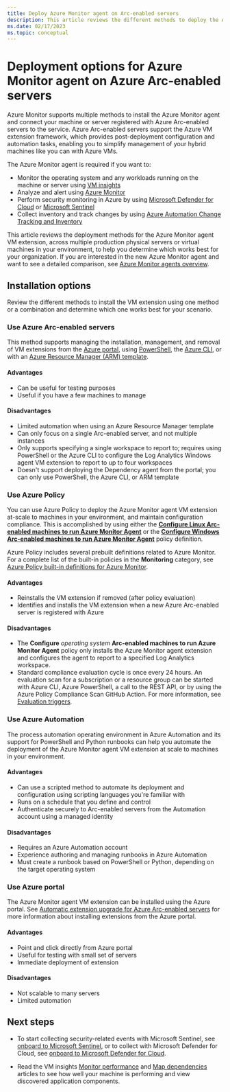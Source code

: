 ```yaml
---
title: Deploy Azure Monitor agent on Arc-enabled servers
description: This article reviews the different methods to deploy the Azure Monitor agent on Windows and Linux-based machines registered with Azure Arc-enabled servers in your local datacenter or other cloud environment.
ms.date: 02/17/2023
ms.topic: conceptual
---
```


# Deployment options for Azure Monitor agent on Azure Arc-enabled servers

Azure Monitor supports multiple methods to install the Azure Monitor agent and connect your machine or server registered with Azure Arc-enabled servers to the service. Azure Arc-enabled servers support the Azure VM extension framework, which provides post-deployment configuration and automation tasks, enabling you to simplify management of your hybrid machines like you can with Azure VMs.

The Azure Monitor agent is required if you want to:

* Monitor the operating system and any workloads running on the machine or server using [VM insights](../../azure-monitor/vm/vminsights-overview.md)
* Analyze and alert using [Azure Monitor](../../azure-monitor/overview.md)
* Perform security monitoring in Azure by using [Microsoft Defender for Cloud](../../defender-for-cloud/defender-for-cloud-introduction.md) or [Microsoft Sentinel](../../sentinel/overview.md)
* Collect inventory and track changes by using [Azure Automation Change Tracking and Inventory](../../automation/change-tracking/overview.md)

This article reviews the deployment methods for the Azure Monitor agent VM extension, across multiple production physical servers or virtual machines in your environment, to help you determine which works best for your organization. If you are interested in the new Azure Monitor agent and want to see a detailed comparison, see [Azure Monitor agents overview](../../azure-monitor/agents/agents-overview.md).  

## Installation options

Review the different methods to install the VM extension using one method or a combination and determine which one works best for your scenario.

### Use Azure Arc-enabled servers

This method supports managing the installation, management, and removal of VM extensions from the [Azure portal](manage-vm-extensions-portal.md), using [PowerShell](manage-vm-extensions-powershell.md), the [Azure CLI](manage-vm-extensions-cli.md), or with an [Azure Resource Manager (ARM) template](manage-vm-extensions-template.md).

#### Advantages

* Can be useful for testing purposes
* Useful if you have a few machines to manage

#### Disadvantages

* Limited automation when using an Azure Resource Manager template
* Can only focus on a single Arc-enabled server, and not multiple instances
* Only supports specifying a single workspace to report to; requires using PowerShell or the Azure CLI to configure the Log Analytics Windows agent VM extension to report to up to four workspaces
* Doesn't support deploying the Dependency agent from the portal; you can only use PowerShell, the Azure CLI, or ARM template

### Use Azure Policy

You can use Azure Policy to deploy the Azure Monitor agent VM extension at-scale to machines in your environment, and maintain configuration compliance. This is accomplished by using either the [**Configure Linux Arc-enabled machines to run Azure Monitor Agent**](https://portal.azure.com/#view/Microsoft_Azure_Policy/PolicyDetailBlade/definitionId/%2Fproviders%2FMicrosoft.Authorization%2FpolicyDefinitions%2F845857af-0333-4c5d-bbbc-6076697da122) or the [**Configure Windows Arc-enabled machines to run Azure Monitor Agent**](https://portal.azure.com/#view/Microsoft_Azure_Policy/PolicyDetailBlade/definitionId/%2Fproviders%2FMicrosoft.Authorization%2FpolicyDefinitions%2F94f686d6-9a24-4e19-91f1-de937dc171a4) policy definition.

Azure Policy includes several prebuilt definitions related to Azure Monitor. For a complete list of the built-in policies in the  **Monitoring** category, see [Azure Policy built-in definitions for Azure Monitor](../../azure-monitor/policy-reference.md).

#### Advantages

* Reinstalls the VM extension if removed (after policy evaluation)
* Identifies and installs the VM extension when a new Azure Arc-enabled server is registered with Azure

#### Disadvantages

* The **Configure** *operating system* **Arc-enabled machines to run Azure Monitor Agent** policy only installs the Azure Monitor agent extension and configures the agent to report to a specified Log Analytics workspace.
* Standard compliance evaluation cycle is once every 24 hours. An evaluation scan for a subscription or a resource group can be started with Azure CLI, Azure PowerShell, a call to the REST API, or by using the Azure Policy Compliance Scan GitHub Action. For more information, see [Evaluation triggers](../../governance/policy/how-to/get-compliance-data.md#evaluation-triggers).

### Use Azure Automation

The process automation operating environment in Azure Automation and its support for PowerShell and Python runbooks can help you automate the deployment of the Azure Monitor agent VM extension at scale to machines in your environment.

#### Advantages

* Can use a scripted method to automate its deployment and configuration using scripting languages you're familiar with
* Runs on a schedule that you define and control
* Authenticate securely to Arc-enabled servers from the Automation account using a managed identity

#### Disadvantages

* Requires an Azure Automation account
* Experience authoring and managing runbooks in Azure Automation
* Must create a runbook based on PowerShell or Python, depending on the target operating system

### Use Azure portal

The Azure Monitor agent VM extension can be installed using the Azure portal. See [Automatic extension upgrade for Azure Arc-enabled servers](manage-automatic-vm-extension-upgrade.md) for more information about installing extensions from the Azure portal.

#### Advantages

* Point and click directly from Azure portal
* Useful for testing with small set of servers
* Immediate deployment of extension

#### Disadvantages

* Not scalable to many servers
* Limited automation

## Next steps

* To start collecting security-related events with Microsoft Sentinel, see [onboard to Microsoft Sentinel](scenario-onboard-azure-sentinel.md), or to collect with Microsoft Defender for Cloud, see [onboard to Microsoft Defender for Cloud](../../security-center/quickstart-onboard-machines.md).

* Read the VM insights [Monitor performance](../../azure-monitor/vm/vminsights-performance.md) and [Map dependencies](../../azure-monitor/vm/vminsights-maps.md) articles to see how well your machine is performing and view discovered application components.
